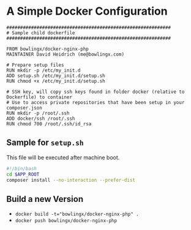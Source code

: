# A Simple Docker Configuration

``` docker
############################################################
# Sample child dockerfile
############################################################

FROM bowlingx/docker-nginx-php
MAINTAINER David Heidrich (me@bowlingx.com)

# Prepare setup files
RUN mkdir -p /etc/my_init.d
ADD setup.sh /etc/my_init.d/setup.sh
RUN chmod +x /etc/my_init.d/setup.sh

# SSH key, will copy ssh keys found in folder docker (relative to Dockerfile) to container
# Use to access private repositories that have been setup in your composer.json
RUN mkdir -p /root/.ssh
ADD docker/ssh /root/.ssh
RUN chmod 700 /root/.ssh/id_rsa

```

## Sample for `setup.sh`

This file will be executed after machine boot.
``` sh
#!/bin/bash
cd $APP_ROOT
composer install --no-interaction --prefer-dist
```

## Build a new Version
- `docker build -t="bowlingx/docker-nginx-php" .`
- `docker push bowlingx/docker-nginx-php`